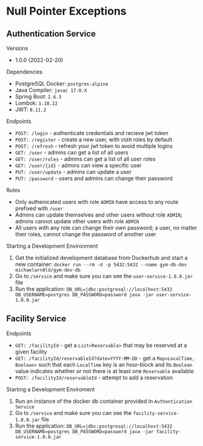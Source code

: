 # Null Pointer Exceptions

## Authentication Service

Versions
* 1.0.0 (2022-02-20)

Dependencies
* PostgreSQL Docker: `postgres:alpine`
* Java Compiler: `javac 17.0.X`
* Spring Boot: `2.6.3`
* Lombok: `1.18.22`
* JWT: `0.11.2`

Endpoints
* `POST: /login` - authenticate credentials and recieve jwt token
* `POST: /register` -  create a new user, with `USER` roles by default
* `POST: /refresh` - refresh your jwt token to avoid multiple logins
* `GET: /user` - admins can get a list of all users
* `GET: /user/roles` - admins can get a list of all user roles
* `GET: /user/{id}` - admins can view a specific user
* `PUT: /user/update` - admins can update a user
* `PUT: /password` - users and admins can change their password

Rules
* Only authenicated users with role `ADMIN` have access to any route prefixed 
with `/user`
* Admins can update themselves and other users without role `ADMIN`; admins 
cannot update other users with role `ADMIN`
* All users with any role can change their own password; a user, no matter their
roles, cannot change the password of another user

Starting a Development Environment
1. Get the initialized development database from Dockerhub and start a new
container:
`docker run --rm -d -p 5432:5432 --name gym-db-dev michaelarn0ld/gym-dev-db`
1. Go to `/service` and make sure you can see the `user-service-1.0.0.jar` file
1. Run the application:
`DB_URL=jdbc:postgresql://localhost:5432 DB_USERNAME=postgres DB_PASSWORD=password java -jar user-service-1.0.0.jar`

## Facility Service
Endpoints
* `GET: /facilityId` - get a `List<Reservable>` that may be reserved at a given
facility
* `GET: /facilityId/reservableId?date=YYYY-MM-DD` - get a `Map<LocalTime, Boolean>`
such that each `LocalTime` key is an hour-block and its `Boolean` value indicates
whether or not there is at least one `Reservable` available
* `POST: /facilityId/reservableId` - attempt to add a reservation

Starting a Development Enviroment
1. Run an instance of the docker db container provided in `Authentication Service`
1. Go to `/service` and make sure you can see the `facility-service-1.0.0.jar` file
1. Run the application:
`DB_URL=jdbc:postgresql://localhost:5432 DB_USERNAME=postgres DB_PASSWORD=password java -jar facility-service-1.0.0.jar`
